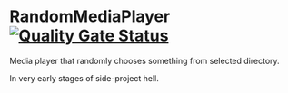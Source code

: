 # RandomMediaPlayer [![Quality Gate Status](https://sonarcloud.io/api/project_badges/measure?project=KowalskiPiotr98_RandomMediaPlayer&metric=alert_status)](https://sonarcloud.io/dashboard?id=KowalskiPiotr98_RandomMediaPlayer)
Media player that randomly chooses something from selected directory.

In very early stages of side-project hell.
